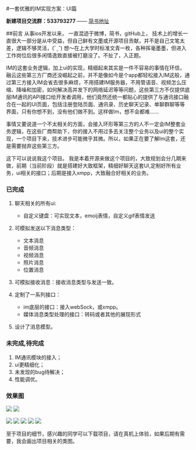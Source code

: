 #一套优雅的IM实现方案：UI篇

**新建项目交流群：533793277**
 —— [简书地址](https://zh.wikipedia.org/wiki/Markdown)

##前言
从事ios开发以来， 一直混迹于微博，简书，gitHub上， 技术上的增长一直很大一部分是从中受益，但自己鲜有文墨或开源项目贡献，并不是自己文笔太差，逻辑不够灵活，(ˇˍˇ) 想～在上大学时标准文青一枚，各种挥毫墨墨，但进入工作岗位后很多闲情逸致直接被打磨没了。不扯了，入正题。

IM的这套业务逻辑，加上ui的实现，精细起来其实是一件不容易的事情在环信，融云这些第三方厂商还没崛起之前，并不是像如今是个app都轻松接入IM这般，通过第三方接入IM会省去很多麻烦，不用搭建IM服务器，不用管语音、视频怎么压缩、降噪和加密，如何解决高并发下的网络延迟等等问题，这些第三方不仅提供底层IM通讯的API接口给开发者调用，他们竟然还统一都贴心的提供了与通讯接口融合在一起的UI页面，包括注册登陆页面、通讯录、历史聊天记录、单聊群聊等等界面，只有你想不到，没有他们做不到。这样做Im，想不会都难......


事情又要说道一个不太相关的方面，会接入环形等第三方的人不一定会IM整套业务逻辑，在这些厂商帮助下，你的接入不用过多去关注整个业务以及ui的整个实现，一个项目下来，技术进步可能微乎其微。所以，如果正在要了解Im这套，还是需要抛弃这些第三方。


这下可以说说我这个项目。
我是本着开源来做这个项目的，大致规划会分几期来做，前期（当前阶段）就是搭建好大致框架，精细好聊天这套UI,定制好所有业务，ui相关的接口；后期是接入xmpp，大致融合好相关的业务。

### 已完成
1. 聊天相关的所有ui:
    - 自定义键盘：可实现文本，emoij表情，自定义gif表情发送
2.  可模拟发送以下消息类型：
      -  文本消息
      -  音频消息
      -  视频消息
      -  照片消息
      -  位置消息
      
 3. 可模拟接收消息：接收消息类型与发送一致。
  
 3. 定制了一系列接口：
     - im底层的接口：接入webSock，或xmpp。
     - 媒体消息类型处理的接口：转码或者其他的展现形式
  
 5.  设计了消息模型。
 
 
### 未完成,待完成
  1. IM通讯模块的接入；
  2. ui更精细化；
  3. 未发现的bug待解决；
  3. 性能调优。



  
### 效果图
   
  ![](http://7xrwki.com1.z0.glb.clouddn.com/gifSmall1.gif)
  ![](http://7xrwki.com1.z0.glb.clouddn.com/gifSmall2.gif)

   ![](http://7xrwki.com1.z0.glb.clouddn.com/Simulator%20Screen%20Shot%202016%E5%B9%B43%E6%9C%8831%E6%97%A5%20%E4%B8%8B%E5%8D%889.17.11.png)
   ![](http://7xrwki.com1.z0.glb.clouddn.com/Simulator%20Screen%20Shot%202016%E5%B9%B43%E6%9C%8831%E6%97%A5%20%E4%B8%8B%E5%8D%889.17.25.png)
   ![](http://7xrwki.com1.z0.glb.clouddn.com/Simulator%20Screen%20Shot%202016%E5%B9%B43%E6%9C%8831%E6%97%A5%20%E4%B8%8B%E5%8D%889.17.27.png)
   ![](http://7xrwki.com1.z0.glb.clouddn.com/Simulator%20Screen%20Shot%202016%E5%B9%B43%E6%9C%8831%E6%97%A5%20%E4%B8%8B%E5%8D%889.17.29.png)
   ![](http://7xrwki.com1.z0.glb.clouddn.com/Simulator%20Screen%20Shot%202016%E5%B9%B43%E6%9C%8831%E6%97%A5%20%E4%B8%8B%E5%8D%889.17.32.png)

 
 
 
 
 
 
  
 至于项目的细节，感兴趣的同学可以下载项目，请在真机上体验，如果后期有需要，我会画出项目相关的类图。
  
  
  
  
  
  
  
  
  
  
  
  
  
  
  
  
  
  
      
      
      
